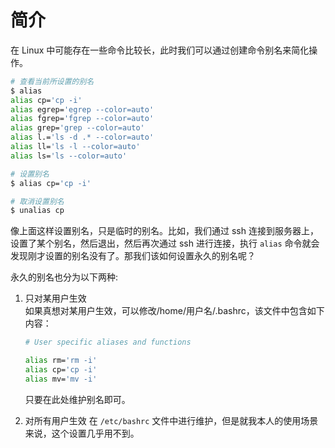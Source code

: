 # 简介
在 Linux 中可能存在一些命令比较长，此时我们可以通过创建命令别名来简化操作。

``` bash
# 查看当前所设置的别名
$ alias
alias cp='cp -i'
alias egrep='egrep --color=auto'
alias fgrep='fgrep --color=auto'
alias grep='grep --color=auto'
alias l.='ls -d .* --color=auto'
alias ll='ls -l --color=auto'
alias ls='ls --color=auto'

# 设置别名
$ alias cp='cp -i'

# 取消设置别名
$ unalias cp
```

像上面这样设置别名，只是临时的别名。比如，我们通过 ssh 连接到服务器上，设置了某个别名，然后退出，然后再次通过 ssh 进行连接，执行 `alias` 命令就会发现刚才设置的别名没有了。那我们该如何设置永久的别名呢？

永久的别名也分为以下两种:  
1. 只对某用户生效  
如果真想对某用户生效，可以修改/home/用户名/.bashrc，该文件中包含如下内容：  
    ``` bash
    # User specific aliases and functions

    alias rm='rm -i'
    alias cp='cp -i'
    alias mv='mv -i'
    ```
    只要在此处维护别名即可。

2. 对所有用户生效
    在 `/etc/bashrc` 文件中进行维护，但是就我本人的使用场景来说，这个设置几乎用不到。